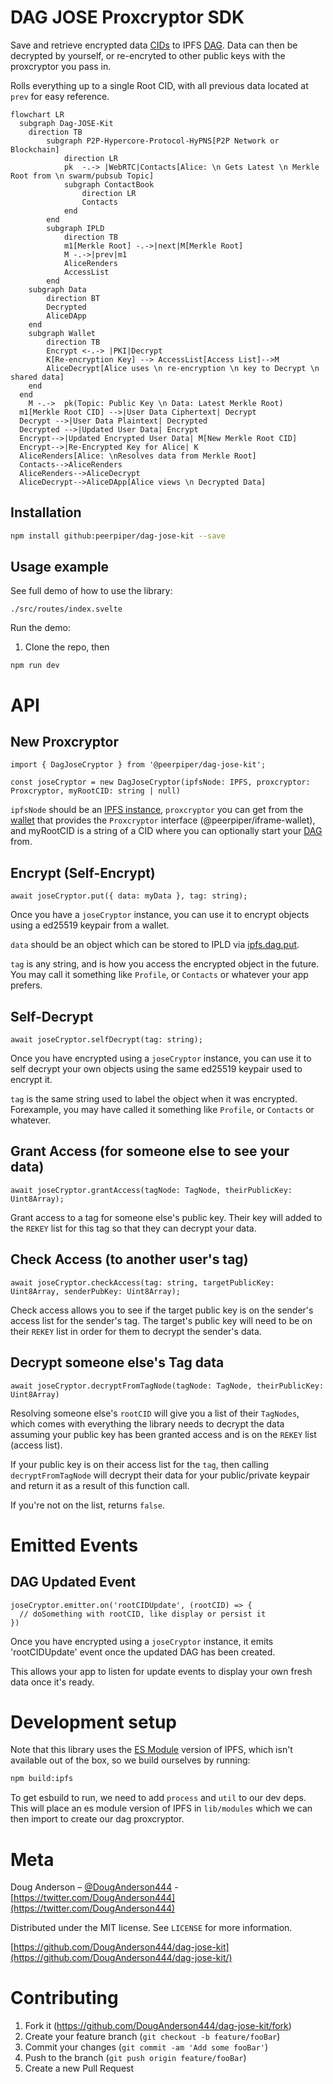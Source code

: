 # DAG JOSE Proxcryptor SDK

Save and retrieve encrypted data [CIDs](https://cid.ipfs.tech/) to IPFS [DAG](https://github.com/ipfs/js-ipfs/blob/master/docs/core-api/DAG.md). Data can then be decrypted by yourself, or re-encryted to other public keys with the proxcryptor you pass in.

Rolls everything up to a single Root CID, with all previous data located at `prev` for easy reference.

```mermaid
flowchart LR
  subgraph Dag-JOSE-Kit
    direction TB
        subgraph P2P-Hypercore-Protocol-HyPNS[P2P Network or Blockchain]
            direction LR
            pk  -.-> |WebRTC|Contacts[Alice: \n Gets Latest \n Merkle Root from \n swarm/pubsub Topic]
            subgraph ContactBook
                direction LR
                Contacts
            end
        end
        subgraph IPLD
            direction TB
            m1[Merkle Root] -.->|next|M[Merkle Root]
            M -.->|prev|m1
            AliceRenders
            AccessList
        end
    subgraph Data
        direction BT
        Decrypted
        AliceDApp
    end
    subgraph Wallet
        direction TB
        Encrypt <-.-> |PKI|Decrypt
        K[Re-encryption Key] --> AccessList[Access List]-->M
        AliceDecrypt[Alice uses \n re-encryption \n key to Decrypt \n shared data]
    end
  end
    M -.->  pk(Topic: Public Key \n Data: Latest Merkle Root)
  m1[Merkle Root CID] -->|User Data Ciphertext| Decrypt
  Decrypt -->|User Data Plaintext| Decrypted
  Decrypted -->|Updated User Data| Encrypt
  Encrypt-->|Updated Encrypted User Data| M[New Merkle Root CID]
  Encrypt-->|Re-Encrypted Key for Alice| K
  AliceRenders[Alice: \nResolves data from Merkle Root]
  Contacts-->AliceRenders
  AliceRenders-->AliceDecrypt
  AliceDecrypt-->AliceDApp[Alice views \n Decrypted Data]
```

## Installation

```sh
npm install github:peerpiper/dag-jose-kit --save
```

## Usage example

See full demo of how to use the library:

```
./src/routes/index.svelte
```

Run the demo:

1. Clone the repo, then

```
npm run dev
```

# API

## New Proxcryptor

```
import { DagJoseCryptor } from '@peerpiper/dag-jose-kit';

const joseCryptor = new DagJoseCryptor(ipfsNode: IPFS, proxcryptor: Proxcryptor, myRootCID: string | null)
```

`ipfsNode` should be an [IPFS instance](https://github.com/ipfs/js-ipfs/blob/7a7e091c5d7110542ca7ab6eca1c0c9abb19e54b/packages/ipfs-core-types/src/index.ts#L29), `proxcryptor` you can get from the [wallet]() that provides the `Proxcryptor` interface (@peerpiper/iframe-wallet), and myRootCID is a string of a CID where you can optionally start your [DAG](https://docs.ipfs.tech/concepts/merkle-dag/#merkle-directed-acyclic-graphs-dags) from.

## Encrypt (Self-Encrypt)

```
await joseCryptor.put({ data: myData }, tag: string);
```

Once you have a `joseCryptor` instance, you can use it to encrypt objects using a ed25519 keypair from a wallet.

`data` should be an object which can be stored to IPLD via [ipfs.dag.put](https://github.com/ipfs/js-ipfs/blob/master/docs/core-api/DAG.md#ipfsdagputdagnode-options).

`tag` is any string, and is how you access the encrypted object in the future. You may call it something like `Profile`, or `Contacts` or whatever your app prefers.

## Self-Decrypt

```
await joseCryptor.selfDecrypt(tag: string);
```

Once you have encrypted using a `joseCryptor` instance, you can use it to self decrypt your own objects using the same ed25519 keypair used to encrypt it.

`tag` is the same string used to label the object when it was encrypted. Forexample, you may have called it something like `Profile`, or `Contacts` or whatever.

## Grant Access (for someone else to see your data)

```
await joseCryptor.grantAccess(tagNode: TagNode, theirPublicKey: Uint8Array);
```

Grant access to a tag for someone else's public key. Their key will added to the `REKEY` list for this tag so that they can decrypt your data.

## Check Access (to another user's tag)

```
await joseCryptor.checkAccess(tag: string, targetPublicKey: Uint8Array, senderPubKey: Uint8Array);
```

Check access allows you to see if the target public key is on the sender's access list for the sender's tag. The target's public key will need to be on their `REKEY` list in order for them to decrypt the sender's data.

## Decrypt someone else's Tag data

```
await joseCryptor.decryptFromTagNode(tagNode: TagNode, theirPublicKey: Uint8Array)
```

Resolving someone else's `rootCID` will give you a list of their `TagNodes`, which comes with everything the library needs to decrypt the data assuming your public key has been granted access and is on the `REKEY` list (access list).

If your public key is on their access list for the `tag`, then calling `decryptFromTagNode` will decrypt their data for your public/private keypair and return it as a result of this function call.

If you're not on the list, returns `false`.

# Emitted Events

## DAG Updated Event

```
joseCryptor.emitter.on('rootCIDUpdate', (rootCID) => {
  // doSomething with rootCID, like display or persist it
})
```

Once you have encrypted using a `joseCryptor` instance, it emits 'rootCIDUpdate' event once the updated DAG has been created.

This allows your app to listen for update events to display your own fresh data once it's ready.

# Development setup

Note that this library uses the [ES Module](https://developer.mozilla.org/en-US/docs/Web/JavaScript/Guide/Modules) version of IPFS, which isn't available out of the box, so we build ourselves by running:

```sh
npm build:ipfs
```

To get esbuild to run, we need to add `process` and `util` to our dev deps. This will place an es module version of IPFS in `lib/modules` which we can then import to create our dag proxcryptor.

# Meta

Doug Anderson – [@DougAnderson444](https://twitter.com/DougAnderson444) - [https://twitter.com/DougAnderson444](https://twitter.com/DougAnderson444)

Distributed under the MIT license. See `LICENSE` for more information.

[https://github.com/DougAnderson444/dag-jose-kit](https://github.com/DougAnderson444/dag-jose-kit/)

# Contributing

1. Fork it (<https://github.com/DougAnderson444/dag-jose-kit/fork>)
2. Create your feature branch (`git checkout -b feature/fooBar`)
3. Commit your changes (`git commit -am 'Add some fooBar'`)
4. Push to the branch (`git push origin feature/fooBar`)
5. Create a new Pull Request
